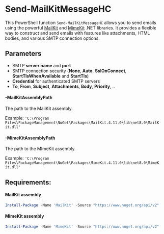 # Send-MailKitMessageHC

This PowerShell function `Send-MailKitMessageHC` allows you to send emails using the powerful [MailKit](https://github.com/jstedfast/MailKit) and [MimeKit](https://github.com/jstedfast/MimeKit) .NET libraries. It provides a flexible way to construct and send emails with features like attachments, HTML bodies, and various SMTP connection options.

## Parameters

- SMTP **server name** and **port**
- SMTP connection security (**None**, **Auto**, **SslOnConnect**, **StartTlsWhenAvailable** and **StartTls**)
- **Credential** for authenticated SMTP servers
- **To**, **From**, **Subject**, **Attachments**, **Body**, **Priority**, ..

#### -MailKitAssemblyPath

The path to the MailKit assembly.

Example: `'C:\Program Files\PackageManagement\NuGet\Packages\MailKit.4.11.0\lib\net8.0\MailKit.dll'`

#### -MimeKitAssemblyPath

The path to the MImeKit assembly.

Example: `'C:\Program Files\PackageManagement\NuGet\Packages\MimeKit.4.11.0\lib\net8.0\MimeKit.dll'`

## Requirements:

#### MailKit assembly
```powershell
Install-Package -Name 'MailKit' -Source "https://www.nuget.org/api/v2" -SkipDependencies -Scope AllUsers
```

#### MimeKit assembly
```powershell
Install-Package -Name 'MimeKit' -Source "https://www.nuget.org/api/v2" -SkipDependencies -Scope AllUsers
```
